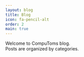 ```yaml
---
layout: blog
title: Blog
icon: fa-pencil-alt
order: 2
main: true
---
```


<p>
	Welcome to CompuToms blog. <br/>
	Posts are organized by categories.
</p>
